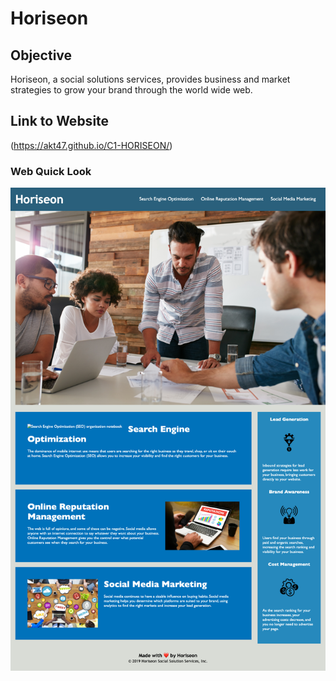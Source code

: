 # Horiseon 

## Objective
Horiseon, a social solutions services, provides business and market strategies to grow your brand through the world wide web. 

## Link to Website 

(https://akt47.github.io/C1-HORISEON/)

### Web Quick Look
![challenge 1 quick look](./assets/images/Horiseon.png)